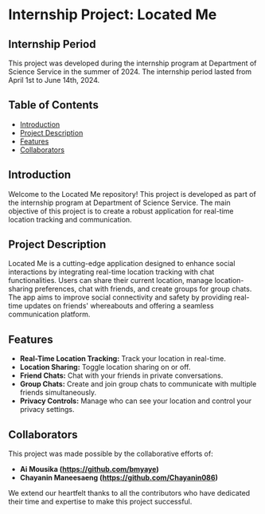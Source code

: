 # Internship Project: Located Me

## Internship Period
This project was developed during the internship program at Department of Science Service in the summer of 2024. The internship period lasted from April 1st to June 14th, 2024.

## Table of Contents
- [Introduction](#introduction)
- [Project Description](#project-description)
- [Features](#features)
- [Collaborators](#collaborators)

## Introduction
Welcome to the Located Me repository! This project is developed as part of the internship program at Department of Science Service. The main objective of this project is to create a robust application for real-time location tracking and communication.

## Project Description
Located Me is a cutting-edge application designed to enhance social interactions by integrating real-time location tracking with chat functionalities. Users can share their current location, manage location-sharing preferences, chat with friends, and create groups for group chats. The app aims to improve social connectivity and safety by providing real-time updates on friends' whereabouts and offering a seamless communication platform.

## Features
- **Real-Time Location Tracking:** Track your location in real-time.
- **Location Sharing:** Toggle location sharing on or off.
- **Friend Chats:** Chat with your friends in private conversations.
- **Group Chats:** Create and join group chats to communicate with multiple friends simultaneously.
- **Privacy Controls:** Manage who can see your location and control your privacy settings.

## Collaborators
This project was made possible by the collaborative efforts of:

- **Ai Mousika (https://github.com/bmyaye)**
- **Chayanin Maneesaeng (https://github.com/Chayanin086)**

We extend our heartfelt thanks to all the contributors who have dedicated their time and expertise to make this project successful.

